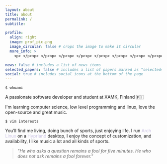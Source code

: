 ```yaml
---
layout: about
title: about
permalink: /
subtitle: 

profile:
  align: right
  image: prof_pic.png
  image_circular: false # crops the image to make it circular
  more_info: >
    <p> </p><p> </p><p> </p><p> </p><p> </p><p> </p><p> </p><p> </p><p> </p><p> </p><p>I am Andryha</p>

news: false # includes a list of news items
selected_papers: false # includes a list of papers marked as "selected={true}"
social: true # includes social icons at the bottom of the page
---
```


```arduino
$ whoami
```
A passionate software developer and student at XAMK, Finland 🇫🇮

I'm learning computer science, low level programming and linux, love the open-source and great music.

```arduino
$ vim interests
```

You’ll find me living, doing bunch of sports, just enjoying life. I run <span style="color: #CBC3E3;">Arch Linux</span>  on a <span style="color: #CBC3E3;"> Hyprland</span> desktop, I enjoy the concept of customization, and availability, I like music a lot and all kinds of sports. 



>*"He who asks a question remains a fool for five minutes. He who does not ask remains a fool forever."*

